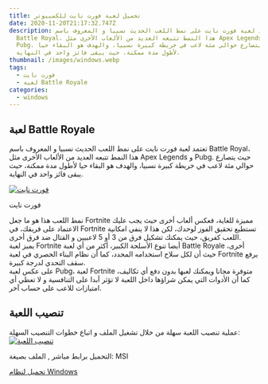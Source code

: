 ```yaml
---
title: تحميل لعبة فورت نايت للكمبيوتر
date: 2020-11-20T21:17:32.747Z
description: تعتمد لعبة فورت نايت على نمط اللعب الحديث نسبيا و المعروف باسم
  Battle Royal، هذا النمط تتبعه العديد من الألعاب الأخرى مثل Apex Legends و
  Pubg. حيث يتصارع حوالي مئة لاعب في خريطة كبيرة نسبيا، والهدف هو البقاء حيا
  لأطول مدة ممكنة، حيث يبقى فائز واحد في النهاية.
thumbnail: /images/windows.webp
tags:
  - فورت نايت
  - لعبة Battle Royale
categories:
  - windows
---
```

<!--StartFragment-->

## لعبة Battle Royale

تعتمد لعبة فورت نايت على نمط اللعب الحديث نسبيا و المعروف باسم Battle Royal، هذا النمط تتبعه العديد من الألعاب الأخرى مثل Apex Legends و Pubg. حيث يتصارع حوالي مئة لاعب في خريطة كبيرة نسبيا، والهدف هو البقاء حيا لأطول مدة ممكنة، حيث يبقى فائز واحد في النهاية.

[![فورت نايت](https://sptcdt.com/images/apps/136608-212-2019-8576-600x.webp)](https://sptcdt.com/images/apps/136608-212-2019-8576.png)

فورت نايت

نمط اللعب هذا هو ما جعل Fortnite مميزة للغاية، فعكس ألعاب أخرى حيث يجب عليك الاعتماد على فريقك، في Fortnite تستطيع تحقيق الفوز لوحدك، لكن هذا لا ينفي امكانية اللعب كفريق، حيث يمكنك تشكيل فرق من 3 أو 5 لاعبيين و القتال ضد فرق أخرى.\
يميز لعبة Fortnite أيضا تنوع الأسلحة الكبير، أكثر من أي لعبة Battle Royale أخرى، حيث أن لكل سلاح استخدامه المحدد، كما أن نظام البناء الحصري في لعبة Fortnite يرفع سقف التحدي لدرجة كبيرة.\
على عكس لعبة Pubg، لعبة Fortnite متوفرة مجانا ويمكنك لعبها بدون دفع أي تكاليف، كما أن الأدوات التي يمكن شراؤها داخل اللعبة لا تؤثر أبدا على التنافسية و لا تعطي أي امتيازات للاعب على حساب آخر.

## تنصيب اللعبة

عملية تنصيب اللعبة سهلة من خلال تشغيل الملف و اتباع خطوات التنصيب السهلة:\
[![تنصيب اللعبة](https://sptcdt.com/images/apps/136608-272-2019-2729-600x.webp)](https://sptcdt.com/images/apps/136608-272-2019-2729.png)

التحميل برابط مباشر , الملف بصيغة: MSI

[تحميل لنظام Windows](https://www.alsindibad.com/dl.asp?i=136608)

<!--EndFragment-->